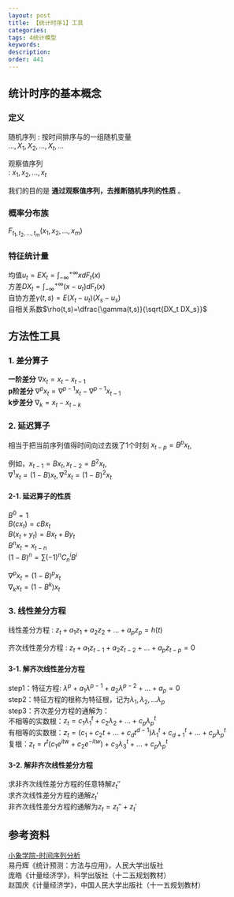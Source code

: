 ```yaml
---
layout: post
title: 【统计时序1】工具
categories:
tags: 4统计模型
keywords:
description:
order: 441
---
```


## 统计时序的基本概念
### 定义
随机序列
:  按时间排序与的一组随机变量  
$..., X_1, X_2, ..., X_t,...$  


观察值序列  
: $x_1, x_2, ..., x_t$  


我们的目的是 **通过观察值序列，去推断随机序列的性质** 。  
### 概率分布族
$F_{t_1,t_2,...,t_m}(x_1,x_2,...,x_m)$

### 特征统计量
均值$u_t=EX_t=\int_{-\infty}^{+\infty}xdF_t(x)$  
方差$DX_t=\int_{-\infty}^{+\infty}(x-u_t)dF_t(x)$  
自协方差$\gamma(t,s)=E(X_t-u_t)(X_s-u_s)$  
自相关系数$\rho(t,s)=\dfrac{\gamma(t,s)}{\sqrt{DX_t DX_s}}$  


## 方法性工具
### 1. 差分算子
**一阶差分** $\nabla x_t=x_t-x_{t-1}$  
**p阶差分** $\nabla^p x_t=\nabla^{p-1} x_t-\nabla^{p-1} x_{t-1}$  
**k步差分** $\nabla_k=x_t-x_{t-k}$  
### 2. 延迟算子
相当于把当前序列值得时间向过去拨了1个时刻
$x_{t-p}=B^p x_t$,  


例如，$x_{t-1}=Bx_t,x_{t-2}=B^2x_t,$  
$\nabla^1 x_t=(1-B)x_t,\nabla^2x_t=(1-B)^2 x_t$  

#### 2-1. 延迟算子的性质
$B^0=1$  
$B(cx_t)=cBx_t$  
$B(x_t+y_t)=Bx_t+By_t$  
$B^n x_t=x_{t-n}$  
$(1-B)^n=\sum(-1)^n C_n^iB^i$  


$\nabla^p x_t=(1-B)^px_t$  
$\nabla_k x_t=(1-B^k)x_t$  
### 3. 线性差分方程
线性差分方程
: $z_t+a_1z_1+a_2z_2+...+a_pz_p=h(t)$  

齐次线性差分方程
: $z_t+a_1z_{t-1}+a_2z_{t-2}+...+a_pz_{t-p}=0$  


#### 3-1. 解齐次线性差分方程
step1：特征方程: $\lambda^p+a_1\lambda^{p-1}+a_2\lambda^{p-2}+...+a_p=0$  
step2：特征方程的根称为特征根，记为$\lambda_1,\lambda_2,...\lambda_p$  
step3：齐次差分方程的通解为：  
不相等的实数根：$z_t=c_1\lambda_1^t+c_2\lambda_2+...+c_p\lambda_p^t$  
有相等的实数根：$z_t=(c_1+c_2t+...+c_dt^{d-1})\lambda_1^t+c_{d+1}^t+...+c_p\lambda_p^t$  
复根：$z_t=r^t(c_1e^{itw}+c_2e^{-itw})+c_3\lambda_3^t+...+c_p\lambda_p^t$  
#### 3-2. 解非齐次线性差分方程
求非齐次线性差分方程的任意特解$z_t''$  
求齐次线性差分方程的通解$z_t'$  
非齐次线性差分方程的通解为$z_t=z_t''+z_t'$  



## 参考资料
[小象学院-时间序列分析](http://www.chinahadoop.cn/course/953)  
易丹辉《统计预测：方法与应用》，人民大学出版社  
庞皓《计量经济学》，科学出版社（十二五规划教材）  
赵国庆《计量经济学》，中国人民大学出版社（十一五规划教材）  
